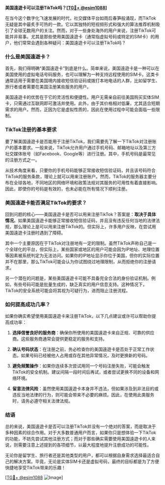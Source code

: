 **美国遠遊卡可以注册TikTok吗？[[TG💪+ @esim1088](https://t.me/s/esim1088)]**

在当今这个数字化飞速发展的时代，社交媒体平台如雨后春笋般涌现，而TikTok无疑是其中最炙手可热的一款。它以其独特的短视频形式和强大的算法推荐机制吸引了全球无数用户的关注。然而，对于一些身处海外的用户来说，注册TikTok可能并非易事。尤其是那些使用美国遠遊卡（通常指虚拟号码或特定的SIM卡）的用户，他们常常会遇到各种疑问：美国遠遊卡可以注册TikTok吗？

### 什么是美国遠遊卡？

首先，我们得明确“美国遠遊卡”到底是什么。简单来说，美国遠遊卡是一种可以在美国使用的虚拟电话号码服务，也可以理解为一种支持远程使用的SIM卡。这类卡通常适用于需要在美国境内接收短信验证码或拨打本地电话的人群，比如留学生、旅行者或者需要在美国注册某些服务的用户。

美国遠遊卡的优势在于它的灵活性和便捷性。用户无需亲自前往美国购买实体SIM卡，只需通过互联网即可激活并使用。此外，由于其价格相对低廉，尤其适合短期需求的用户。然而，正因为它是虚拟性质的，因此在使用过程中可能会面临一些限制。

### TikTok注册的基本要求

要了解美国遠遊卡是否能用于注册TikTok，我们需要先了解一下TikTok对注册账户的基本要求。一般来说，TikTok允许用户通过手机号码、邮箱地址以及第三方社交媒体账号（如Facebook、Google等）进行注册。其中，手机号码是最常见的注册方式之一。

从技术角度来看，只要你的手机号码能够正常接收短信验证码，并且该号码符合TikTok的服务条款，理论上就可以用来注册账户。然而，TikTok的服务器主要分布在全球各地，不同地区的网络环境和政策法规对其服务的可用性有着直接影响。因此，即使你的号码是有效的，也未必能在所有情况下顺利注册。

### 美国遠遊卡能否满足TikTok的要求？

回到问题的核心——美国遠遊卡是否可以用来注册TikTok？答案是：**取决于具体情况**。如果美国遠遊卡能够正常接收短信验证码，并且没有违反任何当地的法律法规，那么理论上是可以用来注册TikTok的。但实际上，许多用户反映，在尝试用美国遠遊卡注册时遇到了障碍。

其中一个主要原因在于TikTok对注册地有一定的限制。虽然TikTok声称自己是一个全球化的平台，但实际上，某些国家或地区的用户可能会因为IP地址、地理位置等因素被系统判定为无法访问。如果你的IP地址显示你位于美国，但你的实际位置并不在那里，那么TikTok可能会认为你试图绕过地理限制，从而拒绝你的注册请求。

另一个潜在的问题是，某些美国遠遊卡可能不具备完全合法的身份验证机制。例如，有些号码可能是批量生成的，缺乏真实的用户信息支持。这种情况下，TikTok的安全系统可能会将其视为可疑行为，进而阻止注册流程。

### 如何提高成功几率？

如果你确实希望使用美国遠遊卡来注册TikTok，以下几点建议或许可以帮助你提高成功率：

1. **选择信誉良好的服务商**：确保你所使用的美国遠遊卡来自正规、可靠的供应商。这些服务商通常会提供更稳定的服务和支持。
   
2. **确认号码状态**：在注册之前，务必检查你的美国遠遊卡是否处于正常工作状态。如果号码已经被他人占用或存在其他异常情况，及时更换新的号码。

3. **避免频繁操作**：如果你连续多次尝试用同一个号码注册失败，可能会触发TikTok的安全机制。建议间隔一段时间后再试，或者尝试更换不同的设备和网络环境。

4. **留意法律风险**：虽然使用美国遠遊卡本身并不违法，但如果涉及到非法目的或违反当地法律的行为，则可能会带来不必要的麻烦。因此，在使用此类服务时，请务必遵守相关法律法规。

### 结语

总的来说，美国遠遊卡是否可以注册TikTok并没有一个绝对的答案，而是取决于多种因素的综合作用。对于大多数普通用户而言，如果你只是想体验一下TikTok的功能，不妨先尝试其他注册方式；而对于那些确实需要使用美国遠遊卡的人来说，则需要注意上述提到的各项细节，以最大程度地提升注册成功的可能性。

无论你是留学生、旅行者还是其他类型的用户，都可以根据自身需求选择最适合自己的解决方案。毕竟，无论是实体SIM卡还是虚拟号码，最终的目标都是为了方便快捷地享受TikTok带来的乐趣！

[[TG💪+ @esim1088](https://t.me/s/esim1088) ![Image](https://i.postimg.cc/4NQfJmqS/Snipaste-2025-05-13-00-14-12.png)]